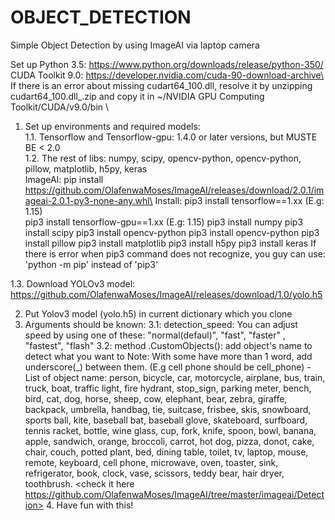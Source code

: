 # OBJECT_DETECTION
Simple Object Detection by using ImageAI via laptop camera

Set up Python 3.5: https://www.python.org/downloads/release/python-350/
CUDA Toolkit 9.0: https://developer.nvidia.com/cuda-90-download-archive\
If there is an error about missing cudart64_100.dll, resolve it by unzipping cudart64_100.dll_.zip and copy it in ~/NVIDIA GPU Computing Toolkit/CUDA/v9.0/bin
\
1. Set up environments and required models:\
 1.1. Tensorflow and Tensorflow-gpu: 1.4.0 or later versions, but MUSTE BE < 2.0\
 1.2. The rest of libs: numpy, scipy, opencv-python, opencv-python, pillow, matplotlib, h5py, keras\
      ImageAI:   pip install https://github.com/OlafenwaMoses/ImageAI/releases/download/2.0.1/imageai-2.0.1-py3-none-any.whl\
      Install:   pip3 install tensorflow==1.xx     (E.g: 1.15)\
                 pip3 install tensorflow-gpu==1.xx (E.g: 1.15)
                 pip3 install numpy
                 pip3 install scipy
                 pip3 install opencv-python
                 pip3 install opencv-python
                 pip3 install pillow
                 pip3 install matplotlib
                 pip3 install h5py
                 pip3 install keras
      If there is error when pip3 command does not recognize, you guy can use: 'python -m pip' instead of 'pip3'
      
  1.3. Download YOLOv3 model: https://github.com/OlafenwaMoses/ImageAI/releases/download/1.0/yolo.h5
  
2. Put Yolov3 model (yolo.h5) in current dictionary which you clone
3. Arguments should be known:
   3.1: detection_speed: You can adjust speed by using one of these: "normal(defaul)", "fast", "faster" , "fastest", "flash"
   3.2: method .CustomObjects(): add object's name to detect what you want to
       Note: With some have more than 1 word, add underscore(_) between them. (E.g cell phone should be cell_phone)
       - List of object name:
          person,  bicycle,  car, motorcycle, airplane, bus, train,  truck,  boat,  traffic light,  fire hydrant, stop_sign,
          parking meter,   bench,   bird,   cat,   dog,   horse,   sheep,   cow,   elephant,   bear,   zebra,
          giraffe,   backpack,   umbrella,   handbag,   tie,   suitcase,   frisbee,   skis,   snowboard,
          sports ball,   kite,   baseball bat,   baseball glove,   skateboard,   surfboard,   tennis racket,
          bottle,   wine glass,   cup,   fork,   knife,   spoon,   bowl,   banana,   apple,   sandwich,   orange,
          broccoli,   carrot,   hot dog,   pizza,   donot,   cake,   chair,   couch,   potted plant,   bed,
          dining table,   toilet,   tv,   laptop,   mouse,   remote,   keyboard,   cell phone,   microwave,   oven,
          toaster,   sink,   refrigerator,   book,   clock,   vase,   scissors,   teddy bear,   hair dryer,   toothbrush.
       <check it here https://github.com/OlafenwaMoses/ImageAI/tree/master/imageai/Detection>
   4. Have fun with this!
      
